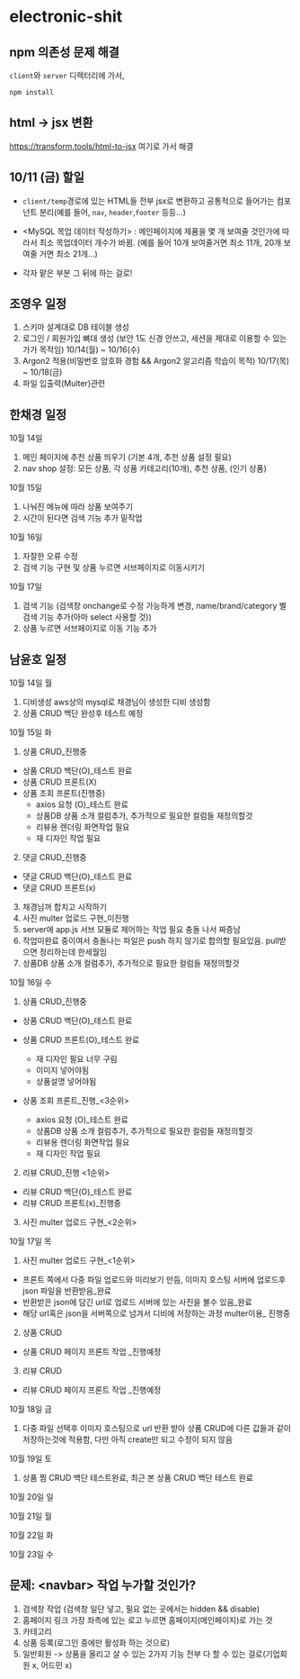 # electronic-shit

## npm 의존성 문제 해결

`client`와 `server` 디렉터리에 가서,
```bash
npm install
```

## html -> jsx 변환

https://transform.tools/html-to-jsx
여기로 가서 해결

## 10/11 (금) 할일
* `client/temp`경로에 있는 HTML들 전부 jsx로 변환하고 공통적으로 들어가는 컴포넌트 분리(예를 들어, `nav`, `header`,`footer` 등등...)

* <MySQL 목업 데이터 작성하기>
: 메인페이지에 제품을 몇 개 보여줄 것인가에 따라서 최소 목업데이터 개수가 바뀜. (예를 들어 10개 보여줄거면 최소 11개, 20개 보여줄 거면 최소 21개...)

* 각자 맡은 부분 그 뒤에 하는 걸로!

## 조영우 일정
1. 스키마 설계대로 DB 테이블 생성
2. 로그인 / 회원가입 뼈대 생성 (보안 1도 신경 안쓰고, 세션을 제대로 이용할 수 있는가가 목적임) 10/14(월) ~ 10/16(수)
3. Argon2 적용(비밀번호 암호화 경험 && Argon2 알고리즘 학습이 목적) 10/17(목) ~ 10/18(금)
4. 파일 입출력(Multer)관련

## 한채경 일정
10월 14일
1. 메인 페이지에 추천 상품 띄우기 (기본 4개, 추천 상품 설정 필요)
2. nav shop 설정: 모든 상품, 각 상품 카테고리(10개), 추천 상품, (인기 상품)

10월 15일
1. 나눠진 메뉴에 따라 상품 보여주기
2. 시간이 된다면 검색 기능 추가 밑작업

10월 16일
1. 자잘한 오류 수정
2. 검색 기능 구현 및 상품 누르면 서브페이지로 이동시키기

10월 17일
1. 검색 기능 (검색창 onchange로 수정 가능하게 변경, name/brand/category 별 검색 기능 추가(아마 select 사용할 것))
2. 상품 누르면 서브페이지로 이동 기능 추가

## 남윤호 일정
10월 14일 월
1. 디비생성 aws상의 mysql로 채경님이 생성한 디비 생성함
2. 상품 CRUD 백단 완성후 테스트 예정

10월 15일 화

1. 상품 CRUD_진행중
  * 상품 CRUD 백단(O)_테스트 완료
  * 상품 CRUD 프론트(X)
  * 상품 조회 프론트(진행중)
    * axios 요청 (O)_테스트 완료
    * 상품DB 상품 소개 컬럼추가, 추가적으로 필요한 컬럼들 재정의할것
    * 리뷰용 렌더링 화면작업 필요
    * 재 디자인 작업 필요

2. 댓글 CRUD_진행중
  * 댓글 CRUD 백단(O)_테스트 완료
  * 댓글 CRUD 프론트(x)

3. 채경님꺼 합치고 시작하기
4. 사진 multer 업로드 구현_미진행
5. server에 app.js 서브 모듈로 제어하는 작업 필요 충돌 나서 짜증남
6. 작업미완료 중이여서 충돌나는 파일은 push 하지 않기로 합의할 필요있음. pull받으면 정리하는데 한세월임
7. 상품DB 상품 소개 컬럼추가, 추가적으로 필요한 컬럼들 재정의할것

10월 16일 수

1. 상품 CRUD_진행중
  * 상품 CRUD 백단(O)_테스트 완료
  * 상품 CRUD 프론트(O)_테스트 완료
    * 재 디자인 필요 너무 구림
    * 이미지 넣어야됨
    * 상품설명 넣어야됨
      
  * 상품 조회 프론트_진행_<3순위>
    * axios 요청 (O)_테스트 완료
    * 상품DB 상품 소개 컬럼추가, 추가적으로 필요한 컬럼들 재정의할것
    * 리뷰용 렌더링 화면작업 필요
    * 재 디자인 작업 필요

2. 리뷰 CRUD_진행 <1순위>
  * 리뷰 CRUD 백단(O)_테스트 완료
  * 리뷰 CRUD 프론트(x)_진행중

3. 사진 multer 업로드 구현_<2순위>

10월 17일 목

1. 사진 multer 업로드 구현_<1순위>
  * 프론트 쪽에서 다중 파일 업로드와 미리보기 만듬, 이미지 호스팅 서버에 업로드후 json 파일을 반환받음_완료
  * 반환받은 json에 담긴 url로 업로드 서버에 있는 사진을 볼수 있음_완료
  * 해당 url혹은 json을 서버쪽으로 넘겨서 디비에 저장하는 과정 multer이용_ 진행중
2. 상품 CRUD
  * 상품 CRUD 페이지 프론트 작업 _진행예정
3. 리뷰 CRUD
  * 리뷰 CRUD 페이지 프론트 작업 _진행예정


10월 18일 금
1. 다중 파일 선택후 이미지 호스팅으로 url 반환 받아 상품 CRUD에 다른 값들과 같이 저장하는것에 적용함, 다만 아직 create만 되고 수정이 되지 않음

10월 19일 토
1. 상품 찜 CRUD 백단 테스트완료, 최근 본 상품 CRUD 백단 테스트 완료

10월 20일 일

10월 21일 월

10월 22일 화

10월 23일 수

## 문제: \<navbar\> 작업 누가할 것인가?
1. 검색창 작업 (검색창 일단 넣고, 필요 없는 곳에서는 hidden && disable)
2. 홈페이지 링크 가장 좌측에 있는 로고 누르면 홈페이지(메인페이지)로 가는 것
3. 카테고리
4. 상품 등록(로그인 중에만 활성화 하는 것으로)
5. 일반회원 -> 상품을 올리고 살 수 있는 2가지 기능 전부 다 할 수 있는 걸로(기업회원 x, 어드민 x)
